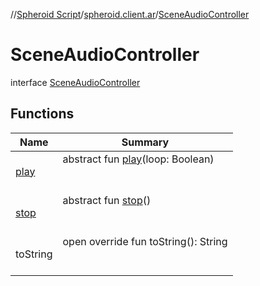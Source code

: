 //[Spheroid Script](../../index.md)/[spheroid.client.ar](../index.md)/[SceneAudioController](index.md)



# SceneAudioController  
 interface [SceneAudioController](index.md)   


## Functions  
  
|  Name|  Summary| 
|---|---|
| [play](play.md)| abstract fun [play](play.md)(loop: Boolean)  <br><br><br>
| [stop](stop.md)| abstract fun [stop](stop.md)()  <br><br><br>
| toString| open override fun toString(): String  <br><br><br>

